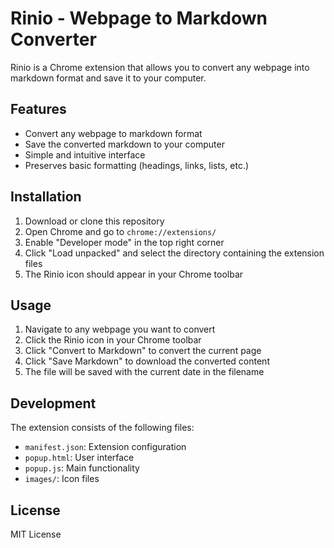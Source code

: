 # Rinio - Webpage to Markdown Converter

Rinio is a Chrome extension that allows you to convert any webpage into markdown format and save it to your computer.

## Features

- Convert any webpage to markdown format
- Save the converted markdown to your computer
- Simple and intuitive interface
- Preserves basic formatting (headings, links, lists, etc.)

## Installation

1. Download or clone this repository
2. Open Chrome and go to `chrome://extensions/`
3. Enable "Developer mode" in the top right corner
4. Click "Load unpacked" and select the directory containing the extension files
5. The Rinio icon should appear in your Chrome toolbar

## Usage

1. Navigate to any webpage you want to convert
2. Click the Rinio icon in your Chrome toolbar
3. Click "Convert to Markdown" to convert the current page
4. Click "Save Markdown" to download the converted content
5. The file will be saved with the current date in the filename

## Development

The extension consists of the following files:
- `manifest.json`: Extension configuration
- `popup.html`: User interface
- `popup.js`: Main functionality
- `images/`: Icon files

## License

MIT License 